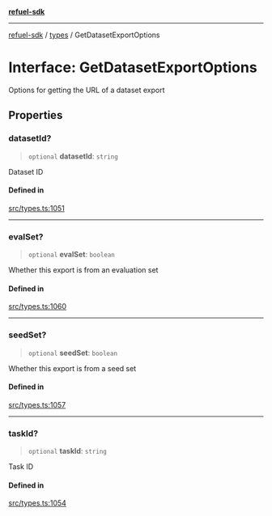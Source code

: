 [**refuel-sdk**](../../README.md)

***

[refuel-sdk](../../modules.md) / [types](../README.md) / GetDatasetExportOptions

# Interface: GetDatasetExportOptions

Options for getting the URL of a dataset export

## Properties

### datasetId?

> `optional` **datasetId**: `string`

Dataset ID

#### Defined in

[src/types.ts:1051](https://github.com/refuel-ai/refuel-sdk/blob/992e715e614e75caa11e039ae8b03c5366ed7bea/src/types.ts#L1051)

***

### evalSet?

> `optional` **evalSet**: `boolean`

Whether this export is from an evaluation set

#### Defined in

[src/types.ts:1060](https://github.com/refuel-ai/refuel-sdk/blob/992e715e614e75caa11e039ae8b03c5366ed7bea/src/types.ts#L1060)

***

### seedSet?

> `optional` **seedSet**: `boolean`

Whether this export is from a seed set

#### Defined in

[src/types.ts:1057](https://github.com/refuel-ai/refuel-sdk/blob/992e715e614e75caa11e039ae8b03c5366ed7bea/src/types.ts#L1057)

***

### taskId?

> `optional` **taskId**: `string`

Task ID

#### Defined in

[src/types.ts:1054](https://github.com/refuel-ai/refuel-sdk/blob/992e715e614e75caa11e039ae8b03c5366ed7bea/src/types.ts#L1054)
